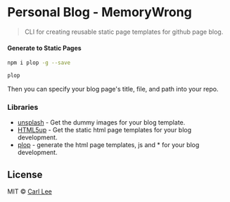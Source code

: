 
# Personal Blog - MemoryWrong

> CLI for creating reusable static page templates for github page blog.

#### Generate to Static Pages

```bash
npm i plop -g --save
```

```bash
plop
```

Then you can specify your blog page's title, file, and path into your repo.

### Libraries

- [unsplash](https://unsplash.com/) - Get the dummy images for your blog template.
- [HTML5up](https://html5up.net/) - Get the static html page templates for your blog development.
- [plop](https://github.com/plopjs/plop) - generate the html page templates, js and * for your blog development.


## License

MIT © [Carl Lee](https://github.com/memorywrong)
